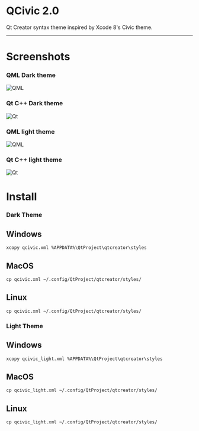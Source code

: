 # QCivic 2.0
Qt Creator syntax theme inspired by Xcode 8's Civic theme.

* * *
# Screenshots

### QML Dark theme
![QML](https://raw.githubusercontent.com/foxoman/qcivic/master/QCivic-QML2.png)

### Qt C++ Dark theme
![Qt](https://raw.githubusercontent.com/foxoman/qcivic/master/QCivic-CPP2.png)

### QML light theme
![QML](https://github.com/foxoman/qcivic/blob/master/qcivic-light-qml.png?raw=true)

### Qt C++ light theme
![Qt](https://github.com/foxoman/qcivic/blob/master/qcivic-light-cpp.png?raw=true)

# Install
### Dark Theme
## Windows
`xcopy qcivic.xml %APPDATA%\QtProject\qtcreator\styles`

## MacOS
`cp qcivic.xml ~/.config/QtProject/qtcreator/styles/`

## Linux
`cp qcivic.xml ~/.config/QtProject/qtcreator/styles/`

### Light Theme
## Windows
`xcopy qcivic_light.xml %APPDATA%\QtProject\qtcreator\styles`

## MacOS
`cp qcivic_light.xml ~/.config/QtProject/qtcreator/styles/`

## Linux
`cp qcivic_light.xml ~/.config/QtProject/qtcreator/styles/`
